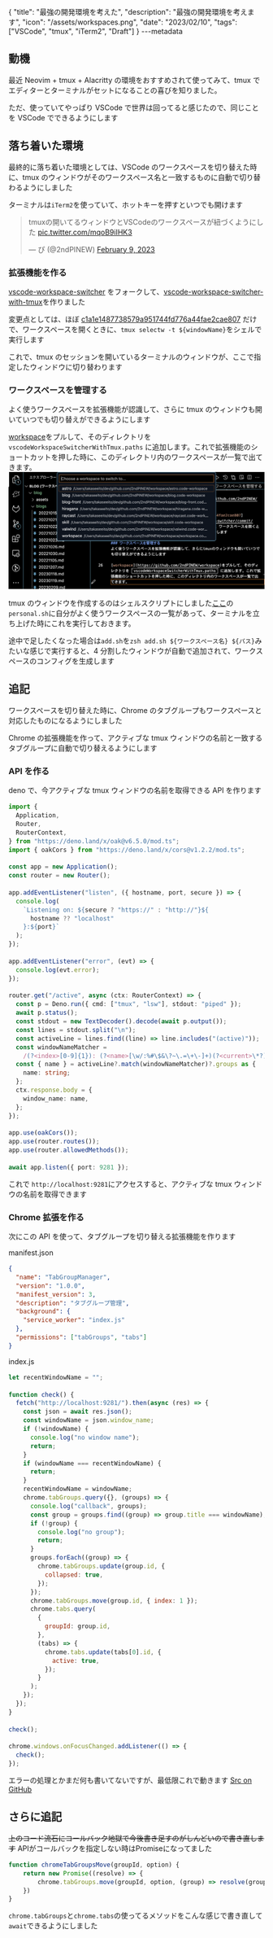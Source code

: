{
"title": "最強の開発環境を考えた",
"description": "最強の開発環境を考えます",
"icon": "/assets/workspaces.png",
"date": "2023/02/10",
"tags": ["VSCode", "tmux", "iTerm2", "Draft"]
}
---metadata

## 動機

最近 Neovim + tmux + Alacritty の環境をおすすめされて使ってみて、tmux でエディターとターミナルがセットになることの喜びを知りました。

ただ、使っていてやっぱり VSCode で世界は回ってると感じたので、同じことを VSCode でできるようにします

## 落ち着いた環境

最終的に落ち着いた環境としては、VSCode のワークスペースを切り替えた時に、tmux のウィンドウがそのワークスペース名と一致するものに自動で切り替わるようにしました

ターミナルは`iTerm2`を使っていて、ホットキーを押すといつでも開けます

<blockquote class="twitter-tweet"><p lang="ja" dir="ltr">tmuxの開いてるウィンドウとVSCodeのワークスペースが紐づくようにした <a href="https://t.co/mqoB9iIHK3">pic.twitter.com/mqoB9iIHK3</a></p>&mdash; ぴ (@2ndPINEW) <a href="https://twitter.com/2ndPINEW/status/1623652864693501952?ref_src=twsrc%5Etfw">February 9, 2023</a></blockquote>

### 拡張機能を作る

[vscode-workspace-switcher](https://github.com/sadesyllas/vscode-workspace-switcher) をフォークして、[vscode-workspace-switcher-with-tmux](https://github.com/2ndPINEW/vscode-workspace-switcher-with-tmux)を作りました

変更点としては、ほぼ [c1a1e1487738579a951744fd776a44fae2cae807](https://github.com/sadesyllas/vscode-workspace-switcher/commit/c1a1e1487738579a951744fd776a44fae2cae807) だけで、ワークスペースを開くときに、`tmux selectw -t ${windowName}`をシェルで実行します

これで、tmux のセッションを開いているターミナルのウィンドウが、ここで指定したウィンドウに切り替わります

### ワークスペースを管理する

よく使うワークスペースを拡張機能が認識して、さらに tmux のウィンドウも開いていつでも切り替えができるようにします

[workspace](https://github.com/2ndPINEW/workspace)をプルして、そのディレクトリを `vscodeWorkspaceSwitcherWithTmux.paths` に追加します。これで拡張機能のショートカットを押した時に、このディレクトリ内のワークスペースが一覧で出てきます。
![workspaces](/assets/workspaces.png)

tmux のウィンドウを作成するのはシェルスクリプトにしました[ここ](https://github.com/2ndPINEW/workspace/tree/master/tmux_layout)の`personal.sh`に自分がよく使うワークスペースの一覧があって、ターミナルを立ち上げた時にこれを実行しておきます。

途中で足したくなった場合は`add.sh`を`zsh add.sh ${ワークスペース名} ${パス}`みたいな感じで実行すると、4 分割したウィンドウが自動で追加されて、ワークスペースのコンフィグを生成します

## 追記

ワークスペースを切り替えた時に、Chrome のタブグループもワークスペースと対応したものになるようにしました

Chrome の拡張機能を作って、アクティブな tmux ウィンドウの名前と一致するタブグループに自動で切り替えるようにします

### API を作る

deno で、今アクティブな tmux ウィンドウの名前を取得できる API を作ります

```typescript
import {
  Application,
  Router,
  RouterContext,
} from "https://deno.land/x/oak@v6.5.0/mod.ts";
import { oakCors } from "https://deno.land/x/cors@v1.2.2/mod.ts";

const app = new Application();
const router = new Router();

app.addEventListener("listen", ({ hostname, port, secure }) => {
  console.log(
    `Listening on: ${secure ? "https://" : "http://"}${
      hostname ?? "localhost"
    }:${port}`
  );
});

app.addEventListener("error", (evt) => {
  console.log(evt.error);
});

router.get("/active", async (ctx: RouterContext) => {
  const p = Deno.run({ cmd: ["tmux", "lsw"], stdout: "piped" });
  await p.status();
  const stdout = new TextDecoder().decode(await p.output());
  const lines = stdout.split("\n");
  const activeLine = lines.find((line) => line.includes("(active)"));
  const windowNameMatcher =
    /(?<index>[0-9]{1}): (?<name>[\w/:%#\$&\?~\.=\+\-]+)(?<current>\*?) \((?<panel>[0-9]{1}) panes\)/;
  const { name } = activeLine?.match(windowNameMatcher)?.groups as {
    name: string;
  };
  ctx.response.body = {
    window_name: name,
  };
});

app.use(oakCors());
app.use(router.routes());
app.use(router.allowedMethods());

await app.listen({ port: 9281 });
```

これで `http://localhost:9281`にアクセスすると、アクティブな tmux ウィンドウの名前を取得できます

### Chrome 拡張を作る

次にこの API を使って、タブグループを切り替える拡張機能を作ります

manifest.json
```json
{
  "name": "TabGroupManager",
  "version": "1.0.0",
  "manifest_version": 3,
  "description": "タブグループ管理",
  "background": {
    "service_worker": "index.js"
  },
  "permissions": ["tabGroups", "tabs"]
}
```

index.js
```javascript
let recentWindowName = "";

function check() {
  fetch("http://localhost:9281/").then(async (res) => {
    const json = await res.json();
    const windowName = json.window_name;
    if (!windowName) {
      console.log("no window name");
      return;
    }
    if (windowName === recentWindowName) {
      return;
    }
    recentWindowName = windowName;
    chrome.tabGroups.query({}, (groups) => {
      console.log("callback", groups);
      const group = groups.find((group) => group.title === windowName);
      if (!group) {
        console.log("no group");
        return;
      }
      groups.forEach((group) => {
        chrome.tabGroups.update(group.id, {
          collapsed: true,
        });
      });
      chrome.tabGroups.move(group.id, { index: 1 });
      chrome.tabs.query(
        {
          groupId: group.id,
        },
        (tabs) => {
          chrome.tabs.update(tabs[0].id, {
            active: true,
          });
        }
      );
    });
  });
}

check();

chrome.windows.onFocusChanged.addListener(() => {
  check();
});
```

エラーの処理とかまだ何も書いてないですが、最低限これで動きます
[Src on GitHub](https://github.com/2ndPINEW/workspace/tree/master/src)

## さらに追記
~~上のコード流石にコールバック地獄で今後書き足すのがしんどいので書き直します~~
APIがコールバックを指定しない時はPromiseになってました

```typescript
function chromeTabGroupsMove(groupId, option) {
    return new Promise((resolve) => {
        chrome.tabGroups.move(groupId, option, (group) => resolve(group))
    })
}
```
`chrome.tabGroups`と`chrome.tabs`の使ってるメソッドをこんな感じで書き直して`await`できるようにしました